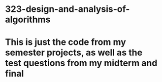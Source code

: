 # 323-design-and-analysis-of-algorithms
# This is just the code from my semester projects, as well as the test questions from my midterm and final
